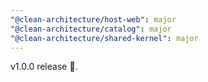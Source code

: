 ```yaml
---
"@clean-architecture/host-web": major
"@clean-architecture/catalog": major
"@clean-architecture/shared-kernel": major
---
```


v1.0.0 release 🚀.
